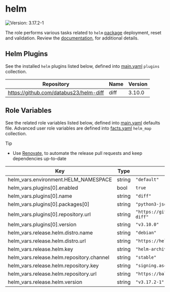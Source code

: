 # helm

![Version: 3.17.2-1](https://img.shields.io/badge/Version-3.17.2--1-informational?style=flat-square)

The role performs various tasks related to `helm` [package](https://helm.baltorepo.com/stable/debian/packages/helm/releases/3.17.2-1) deployment, reset and validation. Review the [documentation](https://axivo.com/k3s-cluster/wiki/guide/configuration/roles/helm), for additional details.

## Helm Plugins

See the installed `helm` plugins listed below, defined into [main.yaml](./defaults/main.yaml) `plugins` collection.

| Repository                             | Name | Version |
| -------------------------------------- | ---- | ------- |
| https://github.com/databus23/helm-diff | diff | 3.10.0  |

## Role Variables

See the related role variables listed below, defined into [main.yaml](./defaults/main.yaml) defaults file. Advanced user role variables are defined into [facts.yaml](./tasks/facts.yaml) `helm_map` collection.

> [!TIP]
>
> - Use [Renovate](https://axivo.com/k3s-cluster/tutorials/handbook/tools/#renovate), to automate the release pull requests and keep dependencies up-to-date

| Key                                       | Type   | Default                                    | Description |
| ----------------------------------------- | ------ | ------------------------------------------ | ----------- |
| helm_vars.environment.HELM_NAMESPACE      | string | `"default"`                                |             |
| helm_vars.plugins[0].enabled              | bool   | `true`                                     |             |
| helm_vars.plugins[0].name                 | string | `"diff"`                                   |             |
| helm_vars.plugins[0].packages[0]          | string | `"python3-jsonpatch"`                      |             |
| helm_vars.plugins[0].repository.url       | string | `"https://github.com/databus23/helm-diff"` |             |
| helm_vars.plugins[0].version              | string | `"v3.10.0"`                                |             |
| helm_vars.release.helm.distro.name        | string | `"debian"`                                 |             |
| helm_vars.release.helm.distro.url         | string | `"https://helm.baltorepo.com"`             |             |
| helm_vars.release.helm.key                | string | `"helm-archive-keyring.gpg"`               |             |
| helm_vars.release.helm.repository.channel | string | `"stable"`                                 |             |
| helm_vars.release.helm.repository.key     | string | `"signing.asc"`                            |             |
| helm_vars.release.helm.repository.url     | string | `"https://baltocdn.com/helm"`              |             |
| helm_vars.release.helm.version            | string | `"v3.17.2-1"`                              |             |
